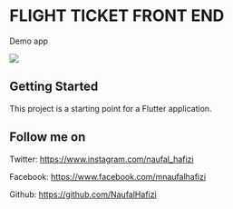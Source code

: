 # FLIGHT TICKET FRONT END

Demo app

![](InputLocalJson.gif)

## Getting Started

This project is a starting point for a Flutter application.

## Follow me on 

Twitter: https://www.instagram.com/naufal_hafizi

Facebook: https://www.facebook.com/mnaufalhafizi

Github: https://github.com/NaufalHafizi
